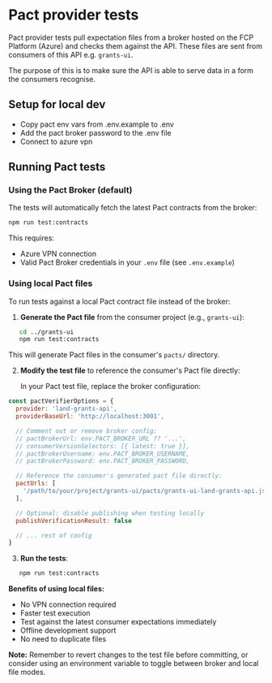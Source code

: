 # Pact provider tests

Pact provider tests pull expectation files from a broker hosted on the FCP Platform (Azure) and checks
them against the API. These files are sent from consumers of this API e.g. `grants-ui`.

The purpose of this is to make sure the API is able to serve data in a form the consumers recognise.

## Setup for local dev

- Copy pact env vars from .env.example to .env
- Add the pact broker password to the .env file
- Connect to azure vpn

## Running Pact tests

### Using the Pact Broker (default)

The tests will automatically fetch the latest Pact contracts from the broker:

```bash
npm run test:contracts
```

This requires:

- Azure VPN connection
- Valid Pact Broker credentials in your `.env` file (see `.env.example`)

### Using local Pact files

To run tests against a local Pact contract file instead of the broker:

1. **Generate the Pact file** from the consumer project (e.g., `grants-ui`):

```bash
   cd ../grants-ui
   npm run test:contracts
```

This will generate Pact files in the consumer's `pacts/` directory.

2. **Modify the test file** to reference the consumer's Pact file directly:

   In your Pact test file, replace the broker configuration:

```javascript
const pactVerifierOptions = {
  provider: 'land-grants-api',
  providerBaseUrl: 'http://localhost:3001',

  // Comment out or remove broker config:
  // pactBrokerUrl: env.PACT_BROKER_URL ?? '...',
  // consumerVersionSelectors: [{ latest: true }],
  // pactBrokerUsername: env.PACT_BROKER_USERNAME,
  // pactBrokerPassword: env.PACT_BROKER_PASSWORD,

  // Reference the consumer's generated pact file directly:
  pactUrls: [
    '/path/to/your/project/grants-ui/pacts/grants-ui-land-grants-api.json'
  ],

  // Optional: disable publishing when testing locally
  publishVerificationResult: false

  // ... rest of config
}
```

3. **Run the tests**:

```bash
   npm run test:contracts
```

**Benefits of using local files:**

- No VPN connection required
- Faster test execution
- Test against the latest consumer expectations immediately
- Offline development support
- No need to duplicate files

**Note:** Remember to revert changes to the test file before committing, or consider using an environment variable to toggle between broker and local file modes.

